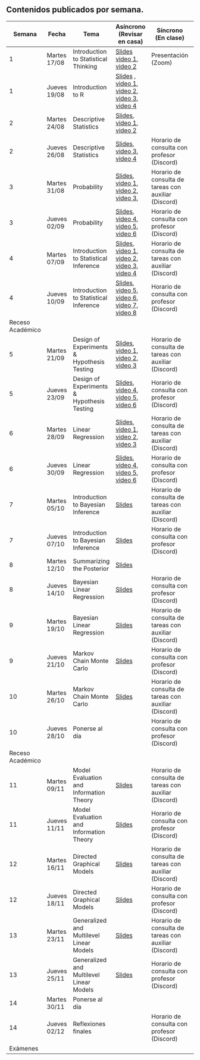 ## Contenidos publicados por semana.

| Semana | Fecha | Tema | Asíncrono (Revisar en casa) | Síncrono (En clase) | Evaluacion |
|---|---|---|---|---|---|
| 1 | Martes 17/08 | Introduction to Statistical Thinking | [Slides](https://github.com/dccuchile/CC6104/raw/master/slides/1_1_ST-intro.pdf) [video 1](https://youtu.be/X4SqJu6lExM), [video 2](https://youtu.be/YbiQU5TTBX4) | Presentación (Zoom) |  |
| 1 | Jueves 19/08 | Introduction to R | [Slides](https://github.com/dccuchile/CC6104/raw/master/slides/1_2_ST-R.pdf) , [video 1](https://youtu.be/MbeLD3hWWVo), [video 2](https://youtu.be/9W_eWCy86F4),  [video 3](https://youtu.be/QvFXSw2-1r4), [video 4](https://youtu.be/y4JY7klrbfQ) |  |  |
| 2 | Martes 24/08 | Descriptive Statistics | [Slides](https://github.com/dccuchile/CC6104/raw/master/slides/1_3_ST-explore.pdf), [video 1](https://youtu.be/kWNskZ8_98o), [video 2](https://youtu.be/_FJ8x9M4b1w) |  |  |
| 2 | Jueves 26/08 | Descriptive Statistics | [Slides](https://github.com/dccuchile/CC6104/raw/master/slides/1_3_ST-explore.pdf), [video 3](https://youtu.be/m7VBNZ2mYWI), [video 4](https://youtu.be/ylGMJ_aSQk0) | Horario de consulta con profesor (Discord) |  |
| 3 | Martes 31/08 | Probability | [Slides](https://github.com/dccuchile/CC6104/raw/master/slides/1_4_ST-prob.pdf), [video 1](https://youtu.be/R9AVYV73m1M), [video 2](https://youtu.be/zubh1jbRiKE),  [video 3](https://youtu.be/uiwToagp0z4), | Horario de consulta de tareas con auxiliar (Discord) | Tarea 1 |
| 3 | Jueves 02/09 | Probability | [Slides](https://github.com/dccuchile/CC6104/raw/master/slides/1_4_ST-prob.pdf), [video 4](https://youtu.be/RlhN3t_VIyw), [video 5](https://youtu.be/4kV1dBaeWVc), [video 6]( https://youtu.be/MGyXc70JdSk) | Horario de consulta con profesor (Discord) |  |
| 4 | Martes 07/09 | Introduction to Statistical Inference | [Slides](https://github.com/dccuchile/CC6104/raw/master/slides/2_1_ST-inference.pdf), [video 1](https://youtu.be/A0BAhO9_RSI), [video 2](https://youtu.be/6Io555e2stM),  [video 3](https://youtu.be/2-Q2f6zmTns), [video 4](https://youtu.be/Hp2A5EJoXbk) | Horario de consulta de tareas con auxiliar (Discord) |  |
| 4 | Jueves 10/09 | Introduction to Statistical Inference | [Slides](https://github.com/dccuchile/CC6104/raw/master/slides/2_1_ST-inference.pdf), [video 5](https://youtu.be/M0Ag4bww7Q0), [video 6]( https://youtu.be/K7khgecup3I), [video 7](https://youtu.be/uZ126Lh3L-k), [video 8]( https://youtu.be/kHSPx99nJ7g) | Horario de consulta con profesor (Discord) |  |
| Receso Académico |  |  |  |  |  |
| 5 | Martes 21/09 | Design of Experiments & Hypothesis Testing | [Slides](https://github.com/dccuchile/CC6104/raw/master/slides/2_2_ST-hypothesis.pdf),  [video 1](https://youtu.be/3MueyHnNNig), [video 2](https://youtu.be/JuyIrya23E0),  [video 3](https://youtu.be/OXTyG6DIvK4) | Horario de consulta de tareas con auxiliar (Discord) | Tarea 2 |
| 5 | Jueves 23/09 | Design of Experiments & Hypothesis Testing | [Slides](https://github.com/dccuchile/CC6104/raw/master/slides/2_2_ST-hypothesis.pdf), [video 4](https://youtu.be/95QeSwrNoLI), [video 5](https://youtu.be/ZCr3WCdc-54), [video 6](https://youtu.be/T6ZR0KoKhBQ) | Horario de consulta con profesor (Discord) |  |
| 6 | Martes 28/09 | Linear Regression | [Slides](https://github.com/dccuchile/CC6104/raw/master/slides/2_3_ST-regression.pdf),  [video 1](https://youtu.be/ZLZXJPKH6tU), [video 2](https://youtu.be/mW7bHkJBcB4),  [video 3](https://youtu.be/SHa5Neb7bfg) | Horario de consulta de tareas con auxiliar (Discord) |  |
| 6 | Jueves 30/09 | Linear Regression | [Slides](https://github.com/dccuchile/CC6104/raw/master/slides/2_3_ST-regression.pdf), [video 4](https://youtu.be/rCD_jofxecY), [video 5](https://youtu.be/ir4P_f3s44g), [video 6](https://youtu.be/wfNhJWHPOi8) | Horario de consulta con profesor (Discord) |  |
| 7 | Martes 05/10 | Introduction to Bayesian Inference | [Slides](https://github.com/dccuchile/CC6104/raw/master/slides/3_1_ST-bayesian.pdf) | Horario de consulta de tareas con auxiliar (Discord) | Tarea 3 |
| 7 | Jueves 07/10 | Introduction to Bayesian Inference | [Slides](https://github.com/dccuchile/CC6104/raw/master/slides/3_1_ST-bayesian.pdf) | Horario de consulta con profesor (Discord) |  |
| 8 | Martes 12/10 | Summarizing the Posterior | [Slides](https://github.com/dccuchile/CC6104/raw/master/slides/3_2_ST-posterior.pdf) |  |  |
| 8 | Jueves 14/10 | Bayesian Linear Regression | [Slides](https://github.com/dccuchile/CC6104/raw/master/slides/3_3_ST-bayes_lin.pdf) | Horario de consulta con profesor (Discord) |  |
| 9 | Martes 19/10 | Bayesian Linear Regression | [Slides](https://github.com/dccuchile/CC6104/raw/master/slides/3_3_ST-bayes_lin.pdf) | Horario de consulta de tareas con auxiliar (Discord) | Tarea 4 |
| 9 | Jueves 21/10 | Markov Chain Monte Carlo | [Slides](https://github.com/dccuchile/CC6104/raw/master/slides/3_4_ST-MCMC.pdf) | Horario de consulta con profesor (Discord) |  |
| 10 | Martes 26/10 | Markov Chain Monte Carlo | [Slides](https://github.com/dccuchile/CC6104/raw/master/slides/3_4_ST-MCMC.pdf) | Horario de consulta de tareas con auxiliar (Discord) |  |
| 10 | Jueves 28/10 | Ponerse al día |  | Horario de consulta con profesor (Discord) |  |
| Receso Académico |  |  |  |  |  |
| 11 | Martes 09/11 | Model Evaluation and Information Theory | [Slides](https://github.com/dccuchile/CC6104/raw/master/slides/4_1_ST-eval.pdf) | Horario de consulta de tareas con auxiliar (Discord) | Tarea 5 |
| 11 | Jueves 11/11 | Model Evaluation and Information Theory | [Slides](https://github.com/dccuchile/CC6104/raw/master/slides/4_1_ST-eval.pdf) | Horario de consulta con profesor (Discord) |  |
| 12 | Martes 16/11 | Directed Graphical Models | [Slides](https://github.com/dccuchile/CC6104/raw/master/slides/4_2_ST-dag.pdf) | Horario de consulta de tareas con auxiliar (Discord) |  |
| 12 | Jueves 18/11 | Directed Graphical Models | [Slides](https://github.com/dccuchile/CC6104/raw/master/slides/4_2_ST-dag.pdf) | Horario de consulta con profesor (Discord) |  |
| 13 | Martes 23/11 | Generalized and Multilevel Linear Models | [Slides](https://github.com/dccuchile/CC6104/raw/master/slides/4_3_ST-multi.pdf) | Horario de consulta de tareas con auxiliar (Discord) |  |
| 13 | Jueves 25/11 | Generalized and Multilevel Linear Models | [Slides](https://github.com/dccuchile/CC6104/raw/master/slides/4_3_ST-multi.pdf) | Horario de consulta con profesor (Discord) |  |
| 14 | Martes 30/11 | Ponerse al día |  |  |  |
| 14 | Jueves 02/12 | Reflexiones finales |  | Horario de consulta con profesor (Discord) |  |
| Exámenes |  |  |  |  |  |
